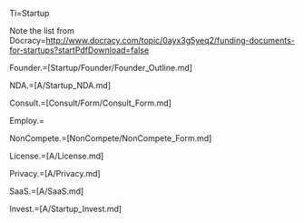 Ti=Startup

Note the list from Docracy=http://www.docracy.com/topic/0ayx3g5yeq2/funding-documents-for-startups?startPdfDownload=false

Founder.=[Startup/Founder/Founder_Outline.md]

NDA.=[A/Startup_NDA.md]

Consult.=[Consult/Form/Consult_Form.md]

Employ.=

NonCompete.=[NonCompete/NonCompete_Form.md]

License.=[A/License.md]

Privacy.=[A/Privacy.md]

SaaS.=[A/SaaS.md]

Invest.=[A/Startup_Invest.md]
